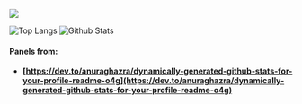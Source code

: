 ![](https://github-profile-summary-cards.vercel.app/api/cards/profile-details?username=datamesse&theme=tokyonight)

![Top Langs](https://github-readme-stats.vercel.app/api/top-langs/?username=datamesse&langs_count=8&theme=tokyonight)   ![Github Stats](https://github-readme-stats.vercel.app/api?username=datamesse&theme=tokyonight)


#### Panels from:
* **[https://dev.to/anuraghazra/dynamically-generated-github-stats-for-your-profile-readme-o4g](https://dev.to/anuraghazra/dynamically-generated-github-stats-for-your-profile-readme-o4g)**
